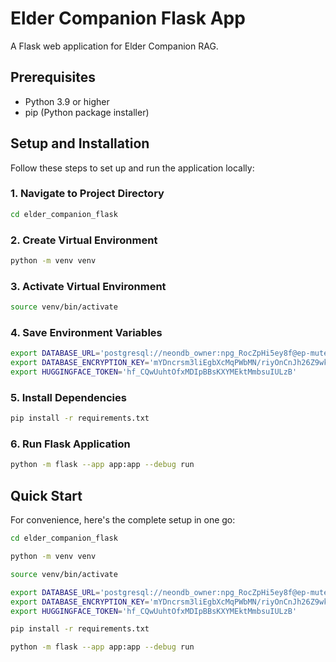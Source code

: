 # Elder Companion Flask App

A Flask web application for Elder Companion RAG.

## Prerequisites

- Python 3.9 or higher
- pip (Python package installer)

## Setup and Installation

Follow these steps to set up and run the application locally:

### 1. Navigate to Project Directory
```bash
cd elder_companion_flask
```

### 2. Create Virtual Environment
```bash
python -m venv venv
```

### 3. Activate Virtual Environment
```bash
source venv/bin/activate
```

### 4. Save Environment Variables
```bash
export DATABASE_URL='postgresql://neondb_owner:npg_RocZpHi5ey8f@ep-mute-violet-a1l6ie92-pooler.ap-southeast-1.aws.neon.tech/neondb?sslmode=require&channel_binding=require'
export DATABASE_ENCRYPTION_KEY='mYDncrsm3liEgbXcMqPWbMN/riyOnCnJh26Z9wkE0K0='
export HUGGINGFACE_TOKEN='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'
```

### 5. Install Dependencies
```bash
pip install -r requirements.txt
```

### 6. Run Flask Application
```bash
python -m flask --app app:app --debug run
```

## Quick Start
For convenience, here's the complete setup in one go:
```bash
cd elder_companion_flask

python -m venv venv

source venv/bin/activate  

export DATABASE_URL='postgresql://neondb_owner:npg_RocZpHi5ey8f@ep-mute-violet-a1l6ie92-pooler.ap-southeast-1.aws.neon.tech/neondb?sslmode=require&channel_binding=require'
export DATABASE_ENCRYPTION_KEY='mYDncrsm3liEgbXcMqPWbMN/riyOnCnJh26Z9wkE0K0='
export HUGGINGFACE_TOKEN='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'

pip install -r requirements.txt

python -m flask --app app:app --debug run
```
